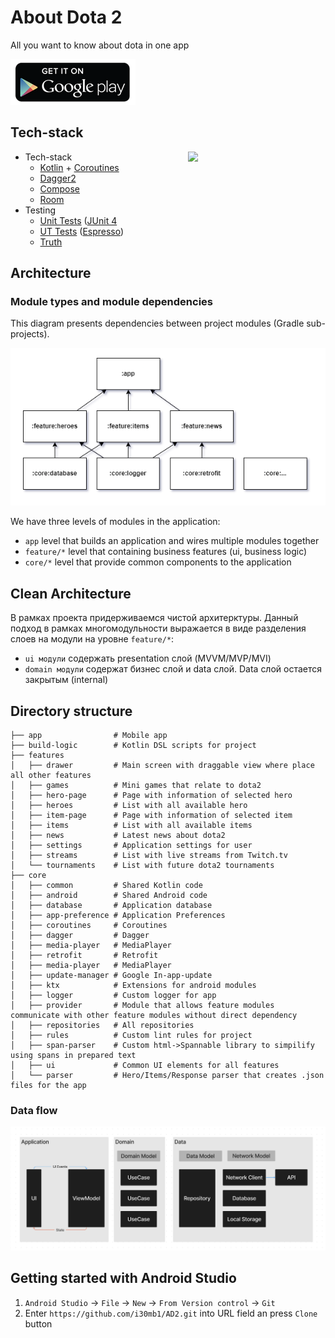 # About Dota 2

All you want to know about dota in one app

[![CC0](readme-files/google-play.png)](https://play.google.com/store/apps/details?id=n7.ad2)

## Tech-stack

<img src="readme-files/app.gif" width="200" align="right" hspace="20">

* Tech-stack
    * [Kotlin](https://kotlinlang.org/) + [Coroutines](https://kotlinlang.org/docs/reference/coroutines-overview.html)
    * [Dagger2](https://dagger.dev/)
    * [Compose](https://developer.android.com/jetpack/compose)
    * [Room](https://developer.android.com/topic/libraries/architecture/room)
* Testing
    * [Unit Tests](https://en.wikipedia.org/wiki/Unit_testing) ([JUnit 4](https://junit.org/junit4/)
    * [UT Tests](https://en.wikipedia.org/wiki/Graphical_user_interface_testing) ([Espresso](https://developer.android.com/training/testing/espresso))
    * [Truth](https://truth.dev/)

## Architecture

### Module types and module dependencies

This diagram presents dependencies between project modules (Gradle sub-projects).

![module_dependencies](readme-files/modules.png)

We have three levels of modules in the application:

- `app` level that builds an application and wires multiple modules together
- `feature/*` level that containing business features (ui, business logic)
- `core/*` level that provide common components to the application

## Clean Architecture

В рамках проекта придерживаемся чистой архитерктуры. Данный подход в рамках многомодульности выражается в виде разделения слоев на модули на
уровне `feature/*`:
- `ui модули` содержать presentation слой (MVVM/MVP/MVI)
- `domain модули` содержат бизнес слой и data слой. Data слой остается закрытым (internal)

## Directory structure

    ├── app                # Mobile app
    ├── build-logic        # Kotlin DSL scripts for project
    ├── features
    │   ├── drawer         # Main screen with draggable view where place all other features
    │   ├── games          # Mini games that relate to dota2
    │   ├── hero-page      # Page with information of selected hero
    │   ├── heroes         # List with all available hero
    │   ├── item-page      # Page with information of selected item
    │   ├── items          # List with all available items
    │   ├── news           # Latest news about dota2
    │   ├── settings       # Application settings for user
    │   ├── streams        # List with live streams from Twitch.tv
    │   └── tournaments    # List with future dota2 tournaments 
    ├── core
    │   ├── common         # Shared Kotlin code
    │   ├── android        # Shared Android code
    │   ├── database       # Application database
    │   ├── app-preference # Application Preferences
    │   ├── coroutines     # Coroutines
    │   ├── dagger         # Dagger
    │   ├── media-player   # MediaPlayer
    │   ├── retrofit       # Retrofit
    │   ├── media-player   # MediaPlayer 
    │   ├── update-manager # Google In-app-update
    │   ├── ktx            # Extensions for android modules
    │   ├── logger         # Custom logger for app
    │   ├── provider       # Module that allows feature modules communicate with other feature modules without direct dependency
    │   ├── repositories   # All repositories
    │   ├── rules          # Custom lint rules for project
    │   ├── span-parser    # Custom html->Spannable library to simpilify using spans in prepared text
    │   ├── ui             # Common UI elements for all features
    │   └── parser         # Hero/Items/Response parser that creates .json files for the app

### Data flow

![app_data_flow](readme-files/data-flow.png)

## Getting started with Android Studio

1. `Android Studio` -> `File` -> `New` -> `From Version control` -> `Git`
2. Enter `https://github.com/i30mb1/AD2.git` into URL field an press `Clone` button
